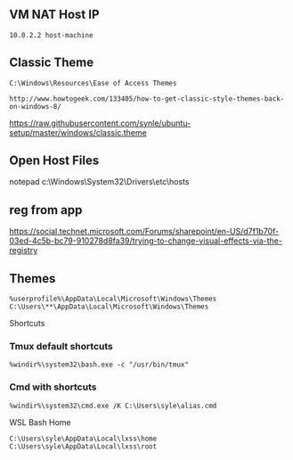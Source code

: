 ## VM NAT Host IP
`10.0.2.2 host-machine`

## Classic Theme
`C:\Windows\Resources\Ease of Access Themes`

`http://www.howtogeek.com/133405/how-to-get-classic-style-themes-back-on-windows-8/`

https://raw.githubusercontent.com/synle/ubuntu-setup/master/windows/classic.theme

## Open Host Files
notepad c:\Windows\System32\Drivers\etc\hosts


## reg from app
https://social.technet.microsoft.com/Forums/sharepoint/en-US/d7f1b70f-03ed-4c5b-bc79-910278d8fa39/trying-to-change-visual-effects-via-the-registry



## Themes
`%userprofile%\AppData\Local\Microsoft\Windows\Themes`
`C:\Users\**\AppData\Local\Microsoft\Windows\Themes`

Shortcuts
### Tmux default shortcuts
```%windir%\system32\bash.exe -c "/usr/bin/tmux"```

### Cmd with shortcuts
```%windir%\system32\cmd.exe /K C:\Users\syle\alias.cmd```



WSL Bash Home
```
C:\Users\syle\AppData\Local\lxss\home
C:\Users\syle\AppData\Local\lxss\root
```
